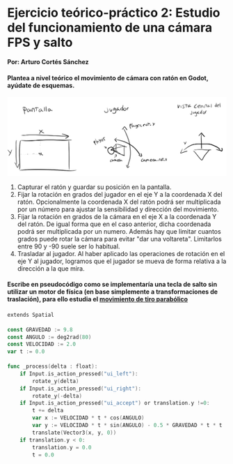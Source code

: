# Ejercicio teórico-práctico 2: Estudio del funcionamiento de una cámara FPS y salto

**Por: Arturo Cortés Sánchez**



#### Plantea a nivel teórico el movimiento de cámara con ratón en Godot, ayúdate de esquemas.

![](./esquema.png)



1. Capturar el ratón y guardar su posición en la pantalla.
2. Fijar la rotación en grados del jugador en el eje Y a la coordenada X del ratón. Opcionalmente la coordenada X del ratón podrá ser multiplicada por un número para ajustar la sensibilidad y dirección del movimiento.
3. Fijar la rotación en grados de la cámara en el eje X a la coordenada Y del ratón. De igual forma que en el caso anterior, dicha coordenada podrá ser multiplicada por un numero. Además hay que limitar cuantos grados puede rotar la cámara para evitar "dar una voltareta". Limitarlos entre 90 y -90 suele ser lo habitual.
4. Trasladar al jugador. Al haber aplicado las operaciones de rotación en el eje Y al jugador, logramos que el jugador se mueva de forma relativa a la dirección a la que mira. 



#### Escribe en pseudocódigo como se implementaría una tecla de salto sin utilizar un motor de física (en base simplemente a  transformaciones de traslación), para ello estudia el [movimiento de tiro parabólico](https://en.wikipedia.org/wiki/Projectile_motion)

```go
extends Spatial

const GRAVEDAD := 9.8
const ANGULO := deg2rad(80)
const VELOCIDAD := 2.0
var t := 0.0

func _process(delta : float):
	if Input.is_action_pressed("ui_left"):
		rotate_y(delta)
	if Input.is_action_pressed("ui_right"):
		rotate_y(-delta)
	if Input.is_action_pressed("ui_accept") or translation.y !=0:
		t += delta
		var x := VELOCIDAD * t * cos(ANGULO)
		var y := VELOCIDAD * t * sin(ANGULO) - 0.5 * GRAVEDAD * t * t
		translate(Vector3(x, y, 0))
	if translation.y < 0:
		translation.y = 0.0
		t = 0.0

```



